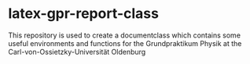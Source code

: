 # latex-gpr-report-class
This repository is used to create a documentclass which contains some useful environments and functions for the Grundpraktikum Physik at the Carl-von-Ossietzky-Universität Oldenburg
